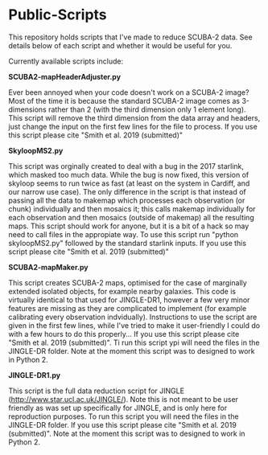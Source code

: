 # Public-Scripts

This repository holds scripts that I've made to reduce SCUBA-2 data. See details below of each script and whether it would be useful for you.

Currently available scripts include:

**SCUBA2-mapHeaderAdjuster.py**

Ever been annoyed when your code doesn't work on a SCUBA-2 image? Most of the time it is because the standard SCUBA-2 image comes as 3-dimensions rather than 2 (with the third dimension only 1 element long). This script will remove the third dimension from the data array and headers, just change the input on the first few lines for the file to process. If you use this script please cite "Smith et al. 2019 (submitted)"

**SkyloopMS2.py**

This script was orginally created to deal with a bug in the 2017 starlink, which masked too much data. While the bug is now fixed, this version of skyloop seems to run twice as fast (at least on the system in Cardiff, and our narrow use case). The only difference in the script is that instead of passing all the data to makemap which processes each observation (or chunk) individually and then mosaics it; this calls makemap individually for each observation and then mosaics (outside of makemap) all the resulting maps. This script should work for anyone, but it is a bit of a hack so may need to call files in the appropiate way. To use this script run "python skyloopMS2.py" followed by the standard starlink inputs. If you use this script please cite "Smith et al. 2019 (submitted)"

**SCUBA2-mapMaker.py**

This script creates SCUBA-2 maps, optimised for the case of marginally extended isolated objects, for example nearby galaxies. This code is virtually identical to that used for JINGLE-DR1, however a few very minor features are missing as they are complicated to implement (for example calibrating every observation indvidually). Instructions to use the script are given in the first few lines, while I've tried to make it user-friendly I could do with a few hours to do this properly... If you use this script please cite "Smith et al. 2019 (submitted)". Ti run this script ypi will need the files in the JINGLE-DR folder. Note at the moment this script was to designed to work in Python 2.

**JINGLE-DR1.py**

This script is the full data reduction script for JINGLE (http://www.star.ucl.ac.uk/JINGLE/). Note this is not meant to be user friendly as was set up specifically for JINGLE, and is only here for reproduction purposes. To run this script you will need the files in the JINGLE-DR folder. If you use this script please cite "Smith et al. 2019 (submitted)". Note at the moment this script was to designed to work in Python 2.
